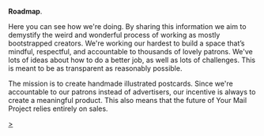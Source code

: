 **Roadmap**.

Here you can see how we're doing. By sharing this information we aim to demystify the weird and wonderful process of working as mostly bootstrapped creators. We're working our hardest to build a space that’s mindful, respectful, and accountable to thousands of lovely patrons. We've lots of ideas about how to do a better job, as well as lots of challenges. This is meant to be as transparent as reasonably possible.

The mission is to create handmade illustrated postcards. Since we're accountable to our patrons instead of advertisers, our incentive is always to create a meaningful product. This also means that the future of Your Mail Project relies entirely on sales.

<div class="roadmap-spacer-1"></div>

<p>
<a class="btn" href="https://kvshvl.in/yourmailproject/2.html">></a><br>
</p>

<div class="roadmap-spacer-2"></div>

